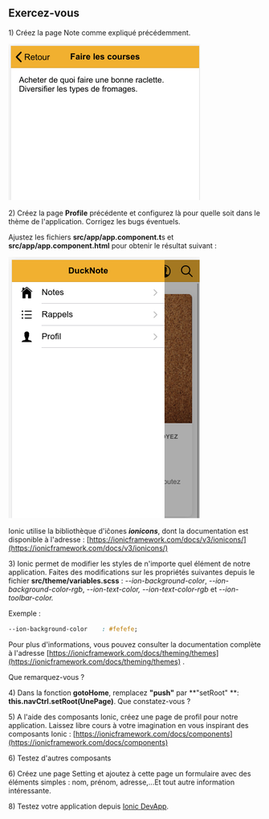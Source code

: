 ## Exercez-vous

1\) Créez la page Note comme expliqué précédemment.

![](/assets/ducknote_note_details.png)

2\) Créez la page **Profile** précédente et configurez là pour quelle soit dans le thème de l'application. Corrigez les bugs éventuels.

Ajustez les fichiers **src/app/app.component.t**s et **src/app/app.component.html** pour obtenir le résultat suivant :

![](/docs/assets/screen_ducknote_menu.png)

Ionic utilise la bibliothèque d'iĉones _**ionicons**_, dont la documentation est disponible à l'adresse : [https://ionicframework.com/docs/v3/ionicons/](https://ionicframework.com/docs/v3/ionicons/)

3\) Ionic permet de modifier les styles de n'importe quel élément de notre application. Faites des modifications sur les propriétés suivantes depuis le fichier **src/theme/variables.scss** : _--ion-background-color_, _--ion-background-color-rgb_, _--ion-text-color, --ion-text-color-rgb_ et _--ion-toolbar-color._

Exemple :

```css
--ion-background-color    : #fefefe;
```

Pour plus d'informations, vous pouvez consulter la documentation complète à l'adresse [https://ionicframework.com/docs/theming/themes](https://ionicframework.com/docs/theming/themes) .

Que remarquez-vous ?

4\) Dans la fonction **gotoHome**, remplacez **"push"** par **"setRoot" **: **this.navCtrl.setRoot\(UnePage\)**. Que constatez-vous ?

5\) A l'aide des composants Ionic, créez une page de profil pour notre application. Laissez libre cours à votre imagination en vous inspirant des composants Ionic : [https://ionicframework.com/docs/components](https://ionicframework.com/docs/components)

6\) Testez d'autres composants

6\) Créez une page Setting et ajoutez à cette page un formulaire avec des éléments simples : nom, prénom, adresse,...Et tout autre information intéressante.

8\) Testez votre application depuis [Ionic DevApp](https://ionicframework.com/docs/appflow/devapp).

